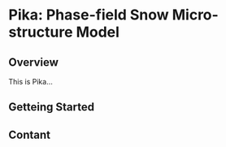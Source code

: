 # Pika: Phase-field Snow Micro-structure Model

## Overview
This is Pika...

## Getteing Started

## Contant
